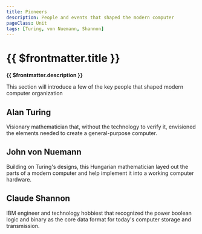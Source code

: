 ```yaml
---
title: Pioneers
description: People and events that shaped the modern computer
pageClass: Unit
tags: [Turing, von Nuemann, Shannon]
---
```


# {{ $frontmatter.title }}
**{{ $frontmatter.description }}**

This section will introduce a few of the key people that shaped modern computer organization

## Alan Turing
Visionary mathematician that, without the technology to verify it, envisioned the elements needed to create a general-purpose computer.

## John von Nuemann
Building on Turing's designs, this Hungarian mathematician layed out the parts of a modern computer and help implement it into a working computer hardware.

## Claude Shannon
IBM engineer and technology hobbiest that recognized the power boolean logic and binary as the core data format for today's computer storage and transmission.

<!--@include: @/TextSnippets/GetStartedByExpandingTheSidebar.md-->
